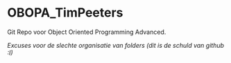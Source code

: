 # OBOPA_TimPeeters
Git Repo voor Object Oriented Programming Advanced.

*Excuses voor de slechte organisatie van folders (dit is de schuld van github :I)*
